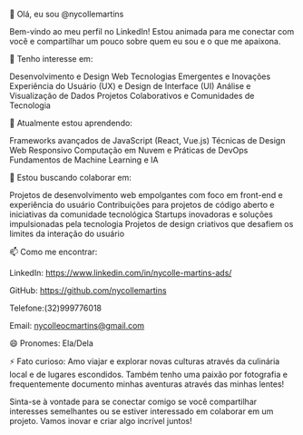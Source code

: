 👋 Olá, eu sou @nycollemartins

Bem-vindo ao meu perfil no LinkedIn! Estou animada para me conectar com você e compartilhar um pouco sobre quem eu sou e o que me apaixona.

👀 Tenho interesse em:

Desenvolvimento e Design Web
Tecnologias Emergentes e Inovações
Experiência do Usuário (UX) e Design de Interface (UI)
Análise e Visualização de Dados
Projetos Colaborativos e Comunidades de Tecnologia

🌱 Atualmente estou aprendendo:

Frameworks avançados de JavaScript (React, Vue.js)
Técnicas de Design Web Responsivo
Computação em Nuvem e Práticas de DevOps
Fundamentos de Machine Learning e IA

💞️ Estou buscando colaborar em:

Projetos de desenvolvimento web empolgantes com foco em front-end e experiência do usuário
Contribuições para projetos de código aberto e iniciativas da comunidade tecnológica
Startups inovadoras e soluções impulsionadas pela tecnologia
Projetos de design criativos que desafiem os limites da interação do usuário

📫 Como me encontrar:

LinkedIn: https://www.linkedin.com/in/nycolle-martins-ads/

GitHub: https://github.com/nycollemartins

Telefone:(32)999776018

Email: nycolleocmartins@gmail.com

😄 Pronomes: Ela/Dela

⚡ Fato curioso: Amo viajar e explorar novas culturas através da culinária local e de lugares escondidos. Também tenho uma paixão por fotografia e frequentemente documento minhas aventuras através das minhas lentes!

Sinta-se à vontade para se conectar comigo se você compartilhar interesses semelhantes ou se estiver interessado em colaborar em um projeto. Vamos inovar e criar algo incrível juntos!
